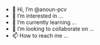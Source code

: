 - 👋 Hi, I’m @anoun-pcv 
- 👀 I’m interested in ...
- 🌱 I’m currently learning ...
- 💞️ I’m looking to collaborate on ...
- 📫 How to reach me ...

<!---
anoun-pcv/anoun-pcv is a ✨ special ✨ repository because its `README.md` (this file) appears on your GitHub profile.
You can click the Preview link to take a look at your changes.
--->
